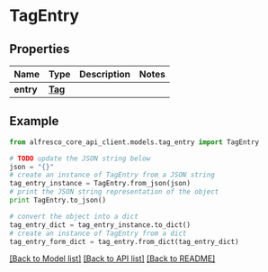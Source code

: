 # TagEntry


## Properties
Name | Type | Description | Notes
------------ | ------------- | ------------- | -------------
**entry** | [**Tag**](Tag.md) |  | 

## Example

```python
from alfresco_core_api_client.models.tag_entry import TagEntry

# TODO update the JSON string below
json = "{}"
# create an instance of TagEntry from a JSON string
tag_entry_instance = TagEntry.from_json(json)
# print the JSON string representation of the object
print TagEntry.to_json()

# convert the object into a dict
tag_entry_dict = tag_entry_instance.to_dict()
# create an instance of TagEntry from a dict
tag_entry_form_dict = tag_entry.from_dict(tag_entry_dict)
```
[[Back to Model list]](../README.md#documentation-for-models) [[Back to API list]](../README.md#documentation-for-api-endpoints) [[Back to README]](../README.md)



